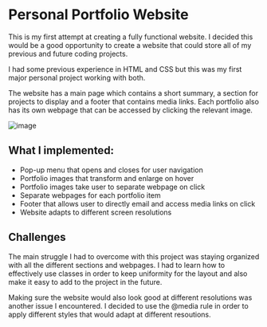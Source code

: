 # Personal Portfolio Website

This is my first attempt at creating a fully functional website. I decided this would be a good opportunity to create a website that 
could store all of my previous and future coding projects.

I had some previous experience in HTML and CSS but this was my first major personal project working with both.

The website has a main page which contains a short summary, a section for projects to display and a footer that contains media links. Each portfolio also has its own webpage that can be accessed by clicking the relevant image.

![image](https://user-images.githubusercontent.com/652368/141304712-46ccc6a7-d7b5-4358-9592-d35c5705415b.png)

 ## What I implemented:

- Pop-up menu that opens and closes for user navigation
- Portfolio images that transform and enlarge on hover
- Portfolio images take user to separate webpage on click 
- Separate webpages for each portfolio item
- Footer that allows user to directly email and access media links on click
- Website adapts to different screen resolutions

## Challenges

The main struggle I had to overcome with this project was staying organized with all the different sections and webpages. I had to learn how to effectively use classes in order to keep uniformity for the layout and also make it easy to add to the project in the future. 

Making sure the website would also look good at different resolutions was another issue I encountered. I decided to use the @media rule in order to apply different styles that would adapt at different resoutions. 
